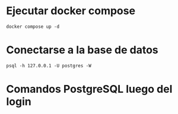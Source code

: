 # Ejecutar docker compose
```
docker compose up -d
```
# Conectarse a la base de datos
```
psql -h 127.0.0.1 -U postgres -W
```
# Comandos PostgreSQL luego del login
```


